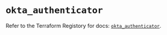 # `okta_authenticator`

Refer to the Terraform Registory for docs: [`okta_authenticator`](https://registry.terraform.io/providers/okta/okta/4.2.0/docs/resources/authenticator).
